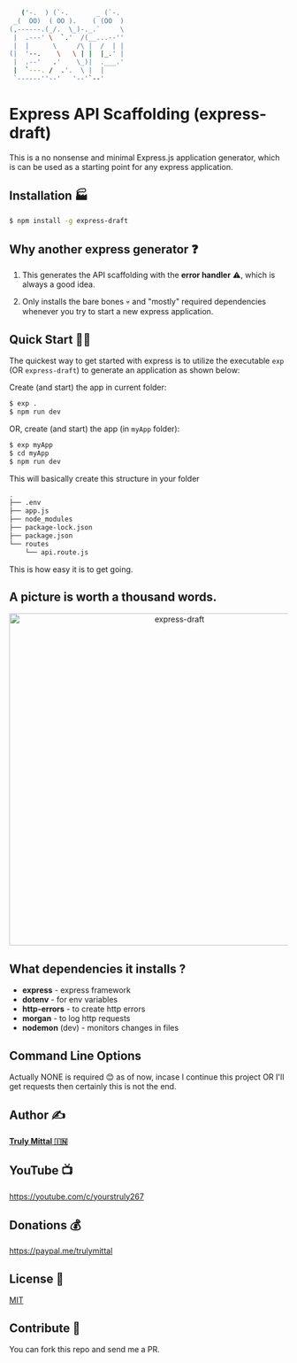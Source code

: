 ```bash
   ('-.  ) (`-.       _ (`-.
 _(  OO)  ( OO ).    ( (OO  )
(,------.(_/.  \_)-._.`     \
 |  .---' \  `.'  /(__...--''
 |  |      \     /\ |  /  | |
(|  '--.    \   \ | |  |_.' |
 |  .--'   .'    \_)|  .___.'
 |  `---. /  .'.  \ |  |
 `------''--'   '--'`--'
```

# Express API Scaffolding (express-draft)

This is a no nonsense and minimal Express.js application generator, which is can be used as a starting point for any express application.

## Installation 🏭

```bash
$ npm install -g express-draft
```

## Why another express generator ❓

1.  This generates the API scaffolding with the **error handler** ⚠️, which is always a good idea.

2.  Only installs the bare bones 💀 and "mostly" required dependencies whenever you try to start a new express application.

## Quick Start 🏃‍♂️

The quickest way to get started with express is to utilize the executable `exp` (OR `express-draft`) to generate an application as shown below:

Create (and start) the app in current folder:

```bash
$ exp .
$ npm run dev
```

OR, create (and start) the app (in `myApp` folder):

```bash
$ exp myApp
$ cd myApp
$ npm run dev
```

This will basically create this structure in your folder

```bash
.
├── .env
├── app.js
├── node_modules
├── package-lock.json
├── package.json
└── routes
    └── api.route.js
```

This is how easy it is to get going.

## A picture is worth a thousand words.

<p align='center'>
<img src='https://github.com/trulymittal/express-draft/blob/master/SCREENCAST.svg?raw=true' width='600' alt='express-draft'>
</p>

## What dependencies it installs ?

- **express** - express framework
- **dotenv** - for env variables
- **http-errors** - to create http errors
- **morgan** - to log http requests
- **nodemon** (dev) - monitors changes in files

## Command Line Options

Actually NONE is required 😊 as of now, incase I continue this project OR I'll get requests then certainly this is not the end.

## Author ✍️

[**Truly Mittal 🇮🇳**](https://trulymittal.com)

## YouTube 📺

https://youtube.com/c/yourstruly267

## Donations 💰

https://paypal.me/trulymittal

## License 🎫

[MIT](LICENSE)

## Contribute 🤝

You can fork this repo and send me a PR.
